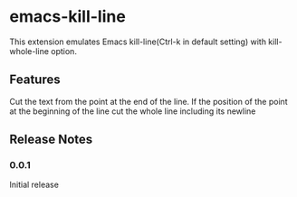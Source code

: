 # emacs-kill-line

This extension emulates Emacs kill-line(Ctrl-k in default setting) with kill-whole-line option.

## Features

Cut the text from the point at the end of the line. If the position of the point at the beginning of the line cut the whole line including its newline 

## Release Notes

### 0.0.1

Initial release

